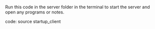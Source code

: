 Run this code in the server folder in the terminal
to start the server and open any programs or notes.

code:
source startup_client

